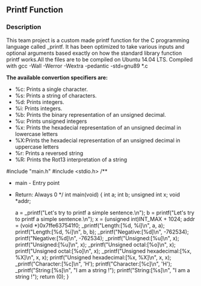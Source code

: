 ## Printf Function

### Description

This team project is a custom made printf function for the C programming language called _printf. It has been optimized to take various inputs and optional arguments based exactly on how the standard library function printf works.All the files are to be compiled on Ubuntu 14.04 LTS. Compiled with gcc -Wall -Werror -Wextra -pedantic -std=gnu89 *.c

**The available convertion specifiers are:**

* %c: Prints a single character.
* %s: Prints a string of characters.
* %d: Prints integers.
* %i: Prints integers.
* %b: Prints the binary representation of an unsigned decimal.
* %u: Prints unsigned integers
* %x: Prints the hexadecial representation of an unsigned decimal in lowercase letters
* %X:Prints the hexadecial representation of an unsigned decimal in uppercase letters
* %r: Prints a reversed string
* %R: Prints the Rot13 interpretation of a string


#include "main.h"
#include <stdio.h>
/**
 * main - Entry point
 * Return: Always 0
 */
int main(void)
{
    int a;
    int b;
    unsigned int x;
    void *addr;

    a = _printf("Let's try to printf a simple sentence.\n");
    b = printf("Let's try to printf a simple sentence.\n");
    x = (unsigned int)INT_MAX + 1024;
    addr = (void *)0x7ffe637541f0;
    _printf("Length:[%d, %i]\n", a, a);
    printf("Length:[%d, %i]\n", b, b);
    _printf("Negative:[%d]\n", -762534);
    printf("Negative:[%d]\n", -762534);
    _printf("Unsigned:[%u]\n", x);
    printf("Unsigned:[%u]\n", x);
    _printf("Unsigned octal:[%o]\n", x);
    printf("Unsigned octal:[%o]\n", x);
    _printf("Unsigned hexadecimal:[%x, %X]\n", x, x);
    printf("Unsigned hexadecimal:[%x, %X]\n", x, x);
    _printf("Character:[%c]\n", 'H');
    printf("Character:[%c]\n", 'H');
    _printf("String:[%s]\n", "I am a string !");
    printf("String:[%s]\n", "I am a string !");
    return (0);
}


